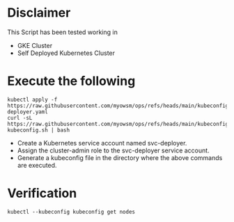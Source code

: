 
# Disclaimer 

This Script has been tested working in 

- GKE Cluster
- Self Deployed Kubernetes Cluster

# Execute the following 

```
kubectl apply -f https://raw.githubusercontent.com/myowsm/ops/refs/heads/main/kubeconfig/svc-deployer.yaml
curl -sL https://raw.githubusercontent.com/myowsm/ops/refs/heads/main/kubeconfig/gen-kubeconfig.sh | bash
```

- Create a Kubernetes service account named svc-deployer.
- Assign the cluster-admin role to the svc-deployer service account.
- Generate a kubeconfig file in the directory where the above commands are executed.

# Verification 

```
kubectl --kubeconfig kubeconfig get nodes
```
